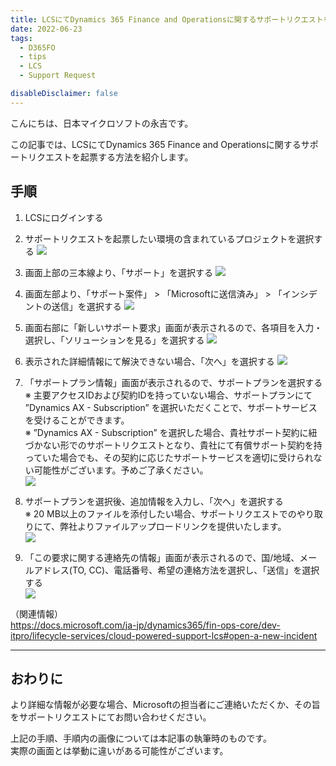 ```yaml
---
title: LCSにてDynamics 365 Finance and Operationsに関するサポートリクエストを起票する方法
date: 2022-06-23
tags:
  - D365FO
  - tips
  - LCS
  - Support Request

disableDisclaimer: false
---
```


こんにちは、日本マイクロソフトの永吉です。

この記事では、LCSにてDynamics 365 Finance and Operationsに関するサポートリクエストを起票する方法を紹介します。
<!-- more -->


## 手順
1.  LCSにログインする
2.  サポートリクエストを起票したい環境の含まれているプロジェクトを選択する
    ![](./submit-an-incident-in-lcs/step2.png)

3.  画面上部の三本線より、「サポート」を選択する
    ![](./submit-an-incident-in-lcs/step3.png)

4.  画面左部より、「サポート案件」 > 「Microsoftに送信済み」 > 「インシデントの送信」を選択する
    ![](./submit-an-incident-in-lcs/step4.png)

5.  画面右部に「新しいサポート要求」画面が表示されるので、各項目を入力・選択し、「ソリューションを見る」を選択する
    ![](./submit-an-incident-in-lcs/step5.png)

6.  表示された詳細情報にて解決できない場合、「次へ」を選択する
    ![](./submit-an-incident-in-lcs/step6.png)

7.  「サポートプラン情報」画面が表示されるので、サポートプランを選択する  
※ 主要アクセスIDおよび契約IDを持っていない場合、サポートプランにて ”Dynamics AX - Subscription” を選択いただくことで、サポートサービスを受けることができます。  
※ ”Dynamics AX - Subscription” を選択した場合、貴社サポート契約に紐づかない形でのサポートリクエストとなり、貴社にて有償サポート契約を持っていた場合でも、その契約に応じたサポートサービスを適切に受けられない可能性がございます。予めご了承ください。  
    ![](./submit-an-incident-in-lcs/step7.png)

8.  サポートプランを選択後、追加情報を入力し、「次へ」を選択する  
※ 20 MB以上のファイルを添付したい場合、サポートリクエストでのやり取りにて、弊社よりファイルアップロードリンクを提供いたします。  
    ![](./submit-an-incident-in-lcs/step8.png)

9.  「この要求に関する連絡先の情報」画面が表示されるので、国/地域、メールアドレス(TO, CC)、電話番号、希望の連絡方法を選択し、「送信」を選択する  
    ![](./submit-an-incident-in-lcs/step9.png)


（関連情報）  
https://docs.microsoft.com/ja-jp/dynamics365/fin-ops-core/dev-itpro/lifecycle-services/cloud-powered-support-lcs#open-a-new-incident  
  
  
---
## おわりに  
より詳細な情報が必要な場合、Microsoftの担当者にご連絡いただくか、その旨をサポートリクエストにてお問い合わせください。  
  
上記の手順、手順内の画像については本記事の執筆時のものです。  
実際の画面とは挙動に違いがある可能性がございます。
